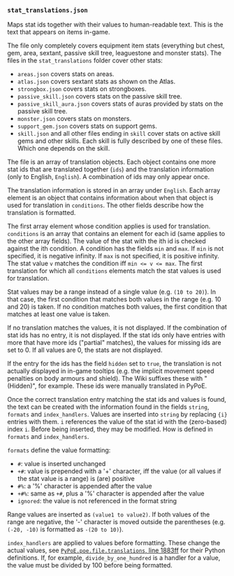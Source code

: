 ### `stat_translations.json`

Maps stat ids together with their values to human-readable text. This is the text
that appears on items in-game. 

The file only completely covers equipment item stats (everything but chest, gem, 
area, sextant, passive skill tree, leaguestone and monster stats). The files 
in the `stat_translations` folder cover other stats:

- `areas.json` covers stats on areas.
- `atlas.json` covers sextant stats as shown on the Atlas.
- `strongbox.json` covers stats on strongboxes.
- `passive_skill.json` covers stats on the passive skill tree.
- `passive_skill_aura.json` covers stats of auras provided by stats on the passive
  skill tree.
- `monster.json` covers stats on monsters.
- `support_gem.json` covers stats on support gems.
- `skill.json` and all other files ending in `skill` cover stats
  on active skill gems and other skills. Each skill is fully described by one of
  these files. Which one depends on the skill.

The file is an array of translation objects. Each object contains one more stat
ids that are translated together (`ids`) and the translation information (only to
English, `English`). A combination of ids may only appear once.

The translation information is stored in an array under `English`. Each array element
is an object that contains information about when that object is used for translation
in `conditions`. The other fields describe how the translation is formatted.
 
The first array element whose condition applies is used for translation. `conditions`
is an array that contains an element for each id (same applies to the other array
fields). The value of the stat with the ith id is checked against the ith condition.
A condition has the fields `min` and `max`. If `min` is not specified, it is
negative infinity. If `max` is not specified, it is positive infinity. The stat value
`v` matches the condition iff `min <= v <= max`.  The first translation for which
all `conditions` elements match the stat values is used for translation.

Stat values may be a range instead of a single value (e.g. `(10 to 20)`). In that case,
the first condition that matches both values in the range (e.g. 10 and 20) is taken.
If no condition matches both values, the first condition that matches at least one
value is taken.

If no translation matches the values, it is not displayed. If the combination of stat
ids has no entry, it is not displayed. If the stat ids only have entries with more
that have more ids ("partial" matches), the values for missing ids are set to 0. If
all values are 0, the stats are not displayed.

If the entry for the ids has the field `hidden` set to `true`, the translation is not
actually displayed in in-game tooltips (e.g. the implicit movement speed penalties
on body armours and shield). The Wiki suffixes these with " (Hidden)", for example.
These ids were manually translated in PyPoE.

Once the correct translation entry matching the stat ids and values is found, the text
can be created with the information found in the fields `string`, `formats` and
`index_handlers`. Values are inserted into `string` by replacing `{i}` entries with
them. `i` references the value of the stat id with the (zero-based) index `i`. Before
being inserted, they may be modified. How is defined in `formats` and `index_handlers`.

`formats` define the value formatting:

- `#`: value is inserted unchanged
- `+#`: value is prepended with a '+' character, iff the value (or all values if the
  stat value is a range) is (are) positive
- `#%`: a '%' character is appended after the value
- `+#%`: same as `+#`, plus a '%' character is appended after the value
- `ignored`: the value is not referenced in the format string

Range values are inserted as `(value1 to value2)`. If both values of the range are
negative, the '-' character is moved outside the parentheses (e.g. `(-20, -10)` is
formatted as `-(20 to 10)`). 

`index_handlers` are applied to values before formatting. These change the actual
values, see 
[`PyPoE.poe.file.translations`, line 1883ff](https://github.com/OmegaK2/PyPoE/blob/dev/PyPoE/poe/file/translations.py#L1883)
for their Python definitions.
If, for example, `divide_by_one_hundred` is a handler for a value, the value must
be divided by 100 before being formatted.
